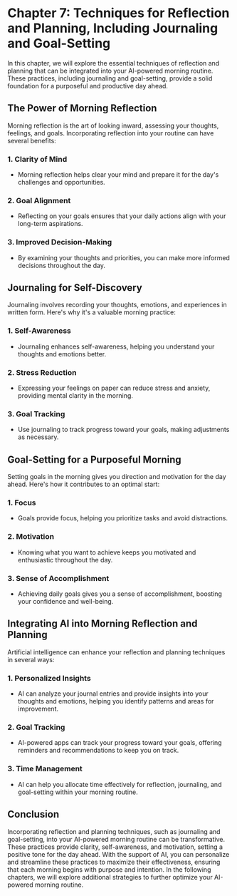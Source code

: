 Chapter 7: Techniques for Reflection and Planning, Including Journaling and Goal-Setting
========================================================================================

In this chapter, we will explore the essential techniques of reflection and planning that can be integrated into your AI-powered morning routine. These practices, including journaling and goal-setting, provide a solid foundation for a purposeful and productive day ahead.

**The Power of Morning Reflection**
-----------------------------------

Morning reflection is the art of looking inward, assessing your thoughts, feelings, and goals. Incorporating reflection into your routine can have several benefits:

### **1. Clarity of Mind**

* Morning reflection helps clear your mind and prepare it for the day's challenges and opportunities.

### **2. Goal Alignment**

* Reflecting on your goals ensures that your daily actions align with your long-term aspirations.

### **3. Improved Decision-Making**

* By examining your thoughts and priorities, you can make more informed decisions throughout the day.

**Journaling for Self-Discovery**
---------------------------------

Journaling involves recording your thoughts, emotions, and experiences in written form. Here's why it's a valuable morning practice:

### **1. Self-Awareness**

* Journaling enhances self-awareness, helping you understand your thoughts and emotions better.

### **2. Stress Reduction**

* Expressing your feelings on paper can reduce stress and anxiety, providing mental clarity in the morning.

### **3. Goal Tracking**

* Use journaling to track progress toward your goals, making adjustments as necessary.

**Goal-Setting for a Purposeful Morning**
-----------------------------------------

Setting goals in the morning gives you direction and motivation for the day ahead. Here's how it contributes to an optimal start:

### **1. Focus**

* Goals provide focus, helping you prioritize tasks and avoid distractions.

### **2. Motivation**

* Knowing what you want to achieve keeps you motivated and enthusiastic throughout the day.

### **3. Sense of Accomplishment**

* Achieving daily goals gives you a sense of accomplishment, boosting your confidence and well-being.

**Integrating AI into Morning Reflection and Planning**
-------------------------------------------------------

Artificial intelligence can enhance your reflection and planning techniques in several ways:

### **1. Personalized Insights**

* AI can analyze your journal entries and provide insights into your thoughts and emotions, helping you identify patterns and areas for improvement.

### **2. Goal Tracking**

* AI-powered apps can track your progress toward your goals, offering reminders and recommendations to keep you on track.

### **3. Time Management**

* AI can help you allocate time effectively for reflection, journaling, and goal-setting within your morning routine.

**Conclusion**
--------------

Incorporating reflection and planning techniques, such as journaling and goal-setting, into your AI-powered morning routine can be transformative. These practices provide clarity, self-awareness, and motivation, setting a positive tone for the day ahead. With the support of AI, you can personalize and streamline these practices to maximize their effectiveness, ensuring that each morning begins with purpose and intention. In the following chapters, we will explore additional strategies to further optimize your AI-powered morning routine.
